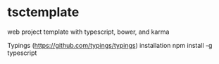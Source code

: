 # tsctemplate
web project template with typescript, bower, and karma


Typings (https://github.com/typings/typings)
installation 
npm install -g typescript
